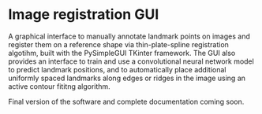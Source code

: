 Image registration GUI
==============================

A graphical interface to manually annotate landmark points on images and register them on a reference shape via thin-plate-spline registration algotihm, built with the PySimpleGUI TKinter framework.
The GUI also provides an interface to train and use a convolutional neural network model to predict landmark positions, and to automatically place additional uniformly spaced landmarks along edges or ridges in the image using an active contour fititng algorithm.

Final version of the software and complete documentation coming soon.
